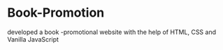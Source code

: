# Book-Promotion
developed a book -promotional website with the help of HTML, CSS and Vanilla JavaScript
